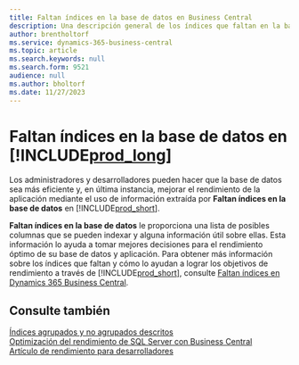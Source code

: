 ```yaml
---
title: Faltan índices en la base de datos en Business Central
description: Una descripción general de los índices que faltan en la base de datos
author: brentholtorf
ms.service: dynamics-365-business-central
ms.topic: article
ms.search.keywords: null
ms.search.form: 9521
audience: null
ms.author: bholtorf
ms.date: 11/27/2023
---
```


# Faltan índices en la base de datos en [!INCLUDE[prod_long](includes/prod_long.md)]

Los administradores y desarrolladores pueden hacer que la base de datos sea más eficiente y, en última instancia, mejorar el rendimiento de la aplicación mediante el uso de información extraída por **Faltan índices en la base de datos** en [!INCLUDE[prod_short](includes/prod_short.md)].

**Faltan índices en la base de datos** le proporciona una lista de posibles columnas que se pueden indexar y alguna información útil sobre ellas. Esta información lo ayuda a tomar mejores decisiones para el rendimiento óptimo de su base de datos y aplicación. Para obtener más información sobre los índices que faltan y cómo lo ayudan a lograr los objetivos de rendimiento a través de [!INCLUDE[prod_short](includes/prod_short.md)], consulte [Faltan índices en Dynamics 365 Business Central](/dynamics365/business-central/dev-itpro/administration/database-missing-indexes).

## Consulte también

[Índices agrupados y no agrupados descritos](/sql/relational-databases/indexes/clustered-and-nonclustered-indexes-described)  
[Optimización del rendimiento de SQL Server con Business Central](/dynamics365/business-central/dev-itpro/administration/optimize-sql-server-performance)  
[Artículo de rendimiento para desarrolladores](/dynamics365/business-central/dev-itpro/performance/performance-developer)  
